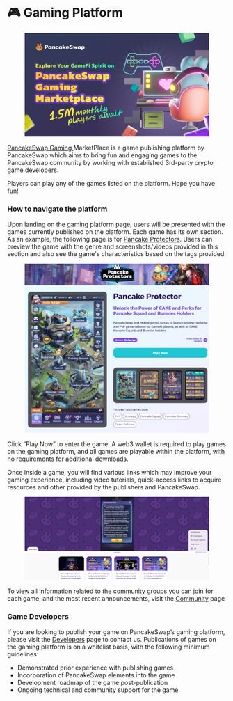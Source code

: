 # 🎮 Gaming Platform

<figure><img src="../../.gitbook/assets/PancakeSwap Gaming Marketplace.png" alt=""><figcaption></figcaption></figure>

[PancakeSwap Gaming ](http://www.pancakeswap.games)MarketPlace is a game publishing platform by PancakeSwap which aims to bring fun and engaging games to the PancakeSwap community by working with established 3rd-party crypto game developers.

Players can play any of the games listed on the platform. Hope you have fun!

### How to navigate the platform

Upon landing on the gaming platform page, users will be presented with the games currently published on the platform. Each game has its own section. As an example, the following page is for [Pancake Protectors](http://www.pancakeswap.games/project/pancake-protectors). Users can preview the game with the genre and screenshots/videos provided in this section and also see the game's characteristics based on the tags provided.

<figure><img src="../../.gitbook/assets/pasted image 0 (1).png" alt=""><figcaption></figcaption></figure>

Click “Play Now” to enter the game. A web3 wallet is required to play games on the gaming platform, and all games are playable within the platform, with no requirements for additional downloads.

Once inside a game, you will find various links which may improve your gaming experience, including video tutorials, quick-access links to acquire resources and other provided by the publishers and PancakeSwap.

<figure><img src="../../.gitbook/assets/pasted image 0 (1) (1).png" alt=""><figcaption></figcaption></figure>

To view all information related to the community groups you can join for each game, and the most recent announcements, visit the [Community](http://www.pancakeswap.games/community) page

### Game Developers

If you are looking to publish your game on PancakeSwap’s gaming platform, please visit the [Developers](http://www.pancakeswap.games/developers) page to contact us. Publications of games on the gaming platform is on a whitelist basis, with the following minimum guidelines:

* Demonstrated prior experience with publishing games
* Incorporation of PancakeSwap elements into the game
* Development roadmap of the game post-publication
* Ongoing technical and community support for the game

